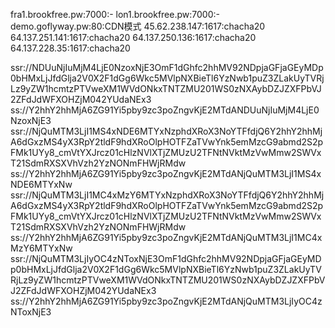 fra1.brookfree.pw:7000:-
lon1.brookfree.pw:7000:-
demo.goflyway.pw:80:CDN模式
45.62.238.147:1617:chacha20
64.137.251.141:1617:chacha20
64.137.250.136:1617:chacha20
64.137.228.35:1617:chacha20
 
ssr://NDUuNjIuMjM4LjE0NzoxNjE3OmF1dGhfc2hhMV92NDpjaGFjaGEyMDp0bHMxLjJfdGlja2V0X2F1dGg6Wkc5MVlpNXBieTl6YzNwb1puZ3ZLakUyTVRjLz9yZW1hcmtzPTVweXM1WVdONkxTNTZMU201WS0zNXAybDZJZXFPbVJ2ZFdJdWFXOHZjM042YUdaNEx3
ss://Y2hhY2hhMjA6ZG91Yi5pby9zc3poZngvKjE2MTdANDUuNjIuMjM4LjE0NzoxNjE3
ssr://NjQuMTM3LjI1MS4xNDE6MTYxNzphdXRoX3NoYTFfdjQ6Y2hhY2hhMjA6dGxzMS4yX3RpY2tldF9hdXRoOlpHOTFZaTVwYnk5emMzcG9abmd2S2pFMk1UYy8_cmVtYXJrcz01cHlzNVlXTjZMUzU2TFNtNVktMzVwMmw2SWVxT21SdmRXSXVhVzh2YzNONmFHWjRMdw
ss://Y2hhY2hhMjA6ZG91Yi5pby9zc3poZngvKjE2MTdANjQuMTM3LjI1MS4xNDE6MTYxNw
ssr://NjQuMTM3LjI1MC4xMzY6MTYxNzphdXRoX3NoYTFfdjQ6Y2hhY2hhMjA6dGxzMS4yX3RpY2tldF9hdXRoOlpHOTFZaTVwYnk5emMzcG9abmd2S2pFMk1UYy8_cmVtYXJrcz01cHlzNVlXTjZMUzU2TFNtNVktMzVwMmw2SWVxT21SdmRXSXVhVzh2YzNONmFHWjRMdw
ss://Y2hhY2hhMjA6ZG91Yi5pby9zc3poZngvKjE2MTdANjQuMTM3LjI1MC4xMzY6MTYxNw
ssr://NjQuMTM3LjIyOC4zNToxNjE3OmF1dGhfc2hhMV92NDpjaGFjaGEyMDp0bHMxLjJfdGlja2V0X2F1dGg6Wkc5MVlpNXBieTl6YzNwb1puZ3ZLakUyTVRjLz9yZW1hcmtzPTVweXM1WVdONkxTNTZMU201WS0zNXAybDZJZXFPbVJ2ZFdJdWFXOHZjM042YUdaNEx3
ss://Y2hhY2hhMjA6ZG91Yi5pby9zc3poZngvKjE2MTdANjQuMTM3LjIyOC4zNToxNjE3
 

